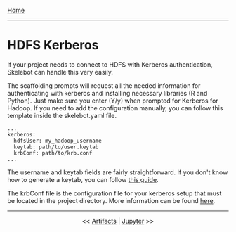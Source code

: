 [Home](index.md)

---

# HDFS Kerberos

If your project needs to connect to HDFS with Kerberos authentication, Skelebot can handle this very easily.

The scaffolding prompts will request all the needed information for authenticating with kerberos and installing necessary libraries (R and Python). Just make sure you enter (Y/y) when prompted for Kerberos for Hadoop. If you need to add the configuration manually, you can follow this template inside the skelebot.yaml file.

```
...
kerberos:
  hdfsUser: my_hadoop_username
  keytab: path/to/user.keytab
  krbConf: path/to/krb.conf
...
```

The username and keytab fields are fairly straightforward. If you don't know how to generate a keytab, you can follow [this guide](https://www.cloudera.com/documentation/enterprise/5-8-x/topics/cdh_sg_kadmin_kerberos_keytab.html).

The krbConf file is the configuration file for your kerberos setup that must be located in the project directory. More information can be found [here](http://web.mit.edu/kerberos/krb5-1.12/doc/admin/conf_files/krb5_conf.html).

---

<center><< <a href="artifacts.html">Artifacts</a>  |  <a href="jupyter.html">Jupyter</a> >></center>
